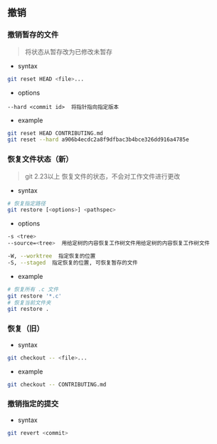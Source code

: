 ## 撤销
### 撤销暂存的文件
> 将状态从暂存改为已修改未暂存
- syntax
```bash
git reset HEAD <file>...
```
- options
```
--hard <commit id>  将指针指向指定版本
```
- example
```bash
git reset HEAD CONTRIBUTING.md
git reset --hard a906b4ecdc2a8f9dfbac3b4bce326dd916a4785e
```
### 恢复文件状态（新）
> git 2.23以上
> 恢复文件的状态，不会对工作文件进行更改
- syntax
```bash
# 恢复指定路径
git restore [<options>] <pathspec>
```
- options
```bash
-s <tree>
--source=<tree>  用给定树的内容恢复工作树文件用给定树的内容恢复工作树文件  

-W, --worktree  指定恢复的位置
-S, --staged  指定恢复的位置, 可恢复暂存的文件
```
- example
```bash
# 恢复所有 .c 文件
git restore '*.c'
# 恢复当前文件夹
git restore .
```
### 恢复（旧）
- syntax
```bash
git checkout -- <file>...
```
- example
```bash
git checkout -- CONTRIBUTING.md
```
### 撤销指定的提交
- syntax
```bash
git revert <commit>
```